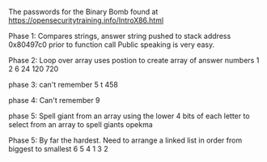 The passwords for the Binary Bomb found at
https://opensecuritytraining.info/IntroX86.html

Phase 1: Compares strings, answer string pushed to stack address 0x80497c0 prior to function call
Public speaking is very easy.

Phase 2: Loop over array uses postion to create array of answer numbers
1 2 6 24 120 720

phase 3: can't remember
5 t 458

phase 4: Can't remember
9

phase 5: Spell giant from an array using the lower 4 bits of each letter to select from an array to spell giants
opekma

Phase 5: By far the hardest. Need to arrange a linked list in order from biggest to smallest
6 5 4 1 3 2
